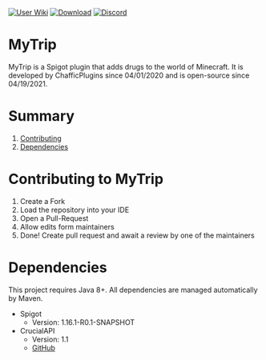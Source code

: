 [![User Wiki](https://img.shields.io/badge/Wiki-Users-blue)](https://github.com/Chafficui/MyTrip/wiki) [![Download](https://img.shields.io/badge/Download-v0.6.7-red)](https://github.com/Chafficui/MyTrip/releases/tag/v0.6.7) [![Discord](https://img.shields.io/badge/Discord-Join-blue)](https://discord.gg/RYFamQzkcB)

# MyTrip

MyTrip is a Spigot plugin that adds drugs to the world of Minecraft. It is developed by ChafficPlugins since 04/01/2020 and is open-source since 04/19/2021.

# Summary

1. [Contributing](#contributing-to-mytrip)
2. [Dependencies](#dependencies)

# Contributing to MyTrip
1. Create a Fork
2. Load the repository into your IDE
3. Open a Pull-Request
4. Allow edits form maintainers
5. Done! Create pull request and await a review by one of the maintainers

# Dependencies

This project requires Java 8+.
All dependencies are managed automatically by Maven.

* Spigot
  * Version: 1.16.1-R0.1-SNAPSHOT
* CrucialAPI
  * Version: 1.1
  * [GitHub](https://github.com/Chafficui/CrucialAPI)
